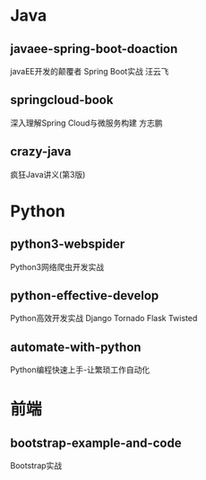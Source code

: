 # Java

## javaee-spring-boot-doaction
javaEE开发的颠覆者 Spring Boot实战 汪云飞

## springcloud-book
深入理解Spring Cloud与微服务构建 方志鹏

## crazy-java
疯狂Java讲义(第3版)

# Python

## python3-webspider
Python3网络爬虫开发实战

## python-effective-develop
Python高效开发实战 Django Tornado Flask Twisted

## automate-with-python
Python编程快速上手-让繁琐工作自动化

# 前端
## bootstrap-example-and-code
Bootstrap实战